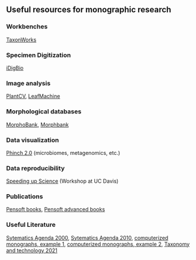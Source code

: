 ## Useful resources for monographic research

### Workbenches

[TaxonWorks](http://taxonworks.org)

### Specimen Digitization

[iDigBio](https://www.idigbio.org/)

### Image analysis

[PlantCV](https://plantcv.danforthcenter.org), [LeafMachine](http://www.leafmachine.org)

### Morphological databases

[MorphoBank](http://morphobank.org), [Morphbank](https://www.morphbank.net)

### Data visualization

[Phinch 2.0]( http://phinch.org/) (microbiomes, metagenomics, etc.)

### Data reproducibility

[Speeding up Science](https://speeding-up-science-workshops.github.io/speeding-up-science/) (Workshop at UC Davis)

### Publications

[Pensoft books](http://arphahub.com/about/books), [Pensoft advanced books](https://ab.pensoft.net/)

### Useful Literature

[Sytematics Agenda 2000](../papers/SystematicsAgenda1990.pdf), [Sytematics Agenda 2010](../papers/SystematicsAgenda2021.pdf), [computerized monographs, example 1](../papers/Caryophyllales_ModernMonograph), [computerized monographs, example 2](../papers/Emonograph_ExamplePlant.pdf), [Taxonomy and technology 2021](../papers/Taxonmy_Technology.pdf)
